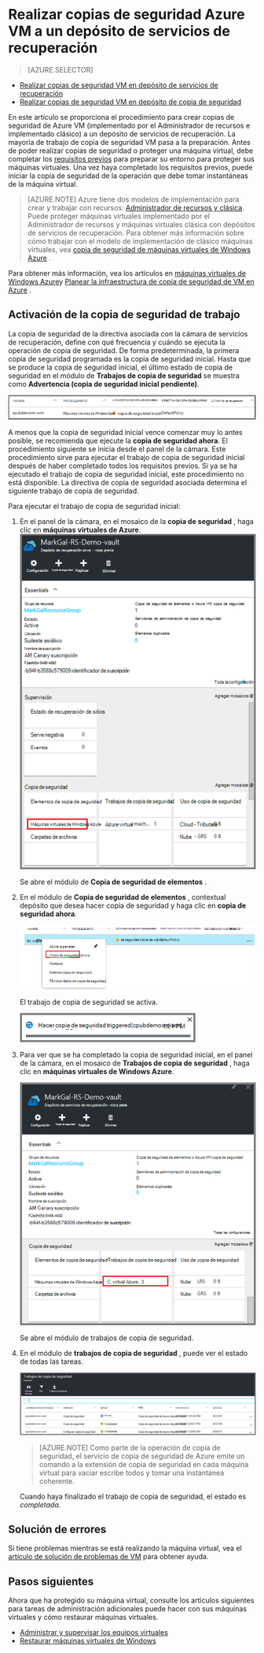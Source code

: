 <properties
    pageTitle="Haga una copia de seguridad de Azure VM a un depósito de servicios de recuperación | Microsoft Azure"
    description="Descubrir, registrar y realizar copias de seguridad máquinas virtuales de Windows Azure a un depósito de servicios de recuperación con estos procedimientos para la copia de seguridad de Azure máquina virtual."
    services="backup"
    documentationCenter=""
    authors="markgalioto"
    manager="cfreeman"
    editor=""
    keywords="copia de seguridad de la máquina virtual; realizar copias de seguridad de la máquina virtual; copia de seguridad y recuperación de desastres; copia de seguridad de ARM vm"/>

<tags
    ms.service="backup"
    ms.workload="storage-backup-recovery"
    ms.tgt_pltfrm="na"
    ms.devlang="na"
    ms.topic="article"
    ms.date="07/29/2016"
    ms.author="trinadhk; jimpark; markgal;"/>


# <a name="back-up-azure-vms-to-a-recovery-services-vault"></a>Realizar copias de seguridad Azure VM a un depósito de servicios de recuperación

> [AZURE.SELECTOR]
- [Realizar copias de seguridad VM en depósito de servicios de recuperación](backup-azure-arm-vms.md)
- [Realizar copias de seguridad VM en depósito de copia de seguridad](backup-azure-vms.md)

En este artículo se proporciona el procedimiento para crear copias de seguridad de Azure VM (implementado por el Administrador de recursos e implementado clásico) a un depósito de servicios de recuperación. La mayoría de trabajo de copia de seguridad VM pasa a la preparación. Antes de poder realizar copias de seguridad o proteger una máquina virtual, debe completar los [requisitos previos](backup-azure-arm-vms-prepare.md) para preparar su entorno para proteger sus máquinas virtuales. Una vez haya completado los requisitos previos, puede iniciar la copia de seguridad de la operación que debe tomar instantáneas de la máquina virtual.

>[AZURE.NOTE] Azure tiene dos modelos de implementación para crear y trabajar con recursos: [Administrador de recursos y clásica](../resource-manager-deployment-model.md). Puede proteger máquinas virtuales implementado por el Administrador de recursos y máquinas virtuales clásica con depósitos de servicios de recuperación. Para obtener más información sobre cómo trabajar con el modelo de implementación de clásico máquinas virtuales, vea [copia de seguridad de máquinas virtuales de Windows Azure](backup-azure-vms.md) .

Para obtener más información, vea los artículos en [máquinas virtuales de Windows Azure](https://azure.microsoft.com/documentation/services/virtual-machines/)y [Planear la infraestructura de copia de seguridad de VM en Azure](backup-azure-vms-introduction.md) .

## <a name="triggering-the-back-up-job"></a>Activación de la copia de seguridad de trabajo

La copia de seguridad de la directiva asociada con la cámara de servicios de recuperación, define con qué frecuencia y cuándo se ejecuta la operación de copia de seguridad. De forma predeterminada, la primera copia de seguridad programada es la copia de seguridad inicial. Hasta que se produce la copia de seguridad inicial, el último estado de copia de seguridad en el módulo de **Trabajos de copia de seguridad** se muestra como **Advertencia (copia de seguridad inicial pendiente)**.

![Copia de seguridad pendientes](./media/backup-azure-vms-first-look-arm/initial-backup-not-run.png)

A menos que la copia de seguridad inicial vence comenzar muy lo antes posible, se recomienda que ejecute la **copia de seguridad ahora**. El procedimiento siguiente se inicia desde el panel de la cámara. Este procedimiento sirve para ejecutar el trabajo de copia de seguridad inicial después de haber completado todos los requisitos previos. Si ya se ha ejecutado el trabajo de copia de seguridad inicial, este procedimiento no está disponible. La directiva de copia de seguridad asociada determina el siguiente trabajo de copia de seguridad.  

Para ejecutar el trabajo de copia de seguridad inicial:

1. En el panel de la cámara, en el mosaico de la **copia de seguridad** , haga clic en **máquinas virtuales de Azure**. <br/>
    ![Icono Configuración](./media/backup-azure-vms-first-look-arm/rs-vault-in-dashboard-backup-vms.png)

    Se abre el módulo de **Copia de seguridad de elementos** .

2. En el módulo de **Copia de seguridad de elementos** , contextual depósito que desea hacer copia de seguridad y haga clic en **copia de seguridad ahora**.

    ![Icono Configuración](./media/backup-azure-vms-first-look-arm/back-up-now.png)

    El trabajo de copia de seguridad se activa. <br/>

    ![Trabajo de copia de seguridad activa](./media/backup-azure-vms-first-look-arm/backup-triggered.png)

3. Para ver que se ha completado la copia de seguridad inicial, en el panel de la cámara, en el mosaico de **Trabajos de copia de seguridad** , haga clic en **máquinas virtuales de Windows Azure**.

    ![Mosaico de trabajos de copia de seguridad](./media/backup-azure-vms-first-look-arm/open-backup-jobs.png)

    Se abre el módulo de trabajos de copia de seguridad.

4. En el módulo de **trabajos de copia de seguridad** , puede ver el estado de todas las tareas.

    ![Mosaico de trabajos de copia de seguridad](./media/backup-azure-vms-first-look-arm/backup-jobs-in-jobs-view.png)

    >[AZURE.NOTE] Como parte de la operación de copia de seguridad, el servicio de copia de seguridad de Azure emite un comando a la extensión de copia de seguridad en cada máquina virtual para vaciar escribe todos y tomar una instantánea coherente.

    Cuando haya finalizado el trabajo de copia de seguridad, el estado es *completada*.


## <a name="troubleshooting-errors"></a>Solución de errores
Si tiene problemas mientras se está realizando la máquina virtual, vea el [artículo de solución de problemas de VM](backup-azure-vms-troubleshoot.md) para obtener ayuda.

## <a name="next-steps"></a>Pasos siguientes

Ahora que ha protegido su máquina virtual, consulte los artículos siguientes para tareas de administración adicionales puede hacer con sus máquinas virtuales y cómo restaurar máquinas virtuales.

- [Administrar y supervisar los equipos virtuales](backup-azure-manage-vms.md)
- [Restaurar máquinas virtuales de Windows](backup-azure-arm-restore-vms.md)
